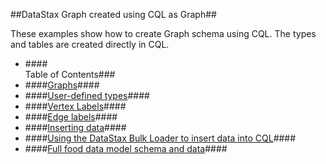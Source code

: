 ##DataStax Graph created using CQL as Graph##

These examples show how to create Graph schema using CQL. The types and tables are created directly in CQL.

* ####<div id="sections"></div>Table of Contents###
* ####[Graphs](http://localhost:9091/notebooks/636f7be7-3b99-4cab-9f91-bfba555612d7/cell/da9d95c0-251d-4ce3-9291-a1de079ec09f)####
* ####[User-defined types](http://localhost:9091/notebooks/636f7be7-3b99-4cab-9f91-bfba555612d7/cell/4b718d3b-7202-4821-a67d-238412d2a59d)####
* ####[Vertex Labels](http://localhost:9091/notebooks/636f7be7-3b99-4cab-9f91-bfba555612d7/cell/24993a06-b5eb-4f7f-9c9e-e7f83ddde89c)####
* ####[Edge labels](http://localhost:9091/notebooks/636f7be7-3b99-4cab-9f91-bfba555612d7/cell/6f60f93c-9323-4f40-83cf-f5e54cccf66e)####
* ####[Inserting data](http://localhost:9091/notebooks/636f7be7-3b99-4cab-9f91-bfba555612d7/cell/796a7c5e-395f-4e0d-b414-d5034faa2054)####
* ####[Using the DataStax Bulk Loader to insert data into CQL](http://localhost:9091/notebooks/636f7be7-3b99-4cab-9f91-bfba555612d7/cell/c695059c-e32e-4df7-9626-8fad57fbe2b1)####
* ####[Full food data model schema and data](http://localhost:9091/notebooks/636f7be7-3b99-4cab-9f91-bfba555612d7/cell/64cd19c5-ba88-43b3-902f-171967f0fcf9)####
